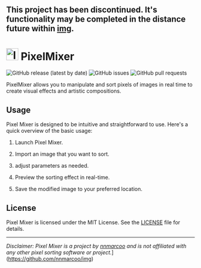 **This project has been discontinued. It's functionality may be completed in the distance future within [img](https://github.com/nnmarcoo/img).**
---
# <img src="PixelMixer/res/images/logo.ico" alt="Icon" width="32px" /> PixelMixer

![GitHub release (latest by date)](https://img.shields.io/github/v/release/nnmarcoo/PixelSorter)
![GitHub issues](https://img.shields.io/github/issues/nnmarcoo/PixelSorter)
![GitHub pull requests](https://img.shields.io/github/issues-pr/nnmarcoo/PixelSorter)

PixelMixer allows you to manipulate and sort pixels of images in real time to create visual effects and artistic compositions.

## Usage

Pixel Mixer is designed to be intuitive and straightforward to use. Here's a quick overview of the basic usage:

1. Launch Pixel Mixer.

2. Import an image that you want to sort.

3. adjust parameters as needed.

4. Preview the sorting effect in real-time.

5. Save the modified image to your preferred location.

## License

Pixel Mixer is licensed under the MIT License. See the [LICENSE](LICENSE) file for details.

---

*Disclaimer: Pixel Mixer is a project by [nnmarcoo](https://github.com/nnmarcoo) and is not affiliated with any other pixel sorting software or project.*](https://github.com/nnmarcoo/img)
